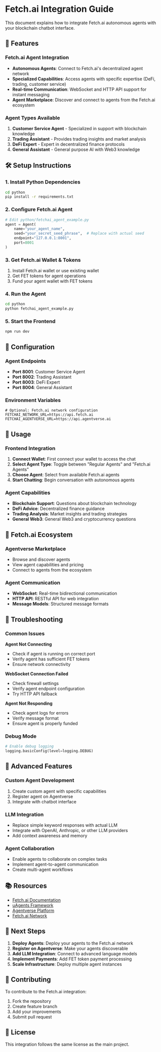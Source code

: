 # Fetch.ai Integration Guide

This document explains how to integrate Fetch.ai autonomous agents with your blockchain chatbot interface.

## 🚀 Features

### **Fetch.ai Agent Integration**
- **Autonomous Agents**: Connect to Fetch.ai's decentralized agent network
- **Specialized Capabilities**: Access agents with specific expertise (DeFi, trading, customer service)
- **Real-time Communication**: WebSocket and HTTP API support for instant messaging
- **Agent Marketplace**: Discover and connect to agents from the Fetch.ai ecosystem

### **Agent Types Available**
1. **Customer Service Agent** - Specialized in support with blockchain knowledge
2. **Trading Assistant** - Provides trading insights and market analysis  
3. **DeFi Expert** - Expert in decentralized finance protocols
4. **General Assistant** - General purpose AI with Web3 knowledge

## 🛠 Setup Instructions

### **1. Install Python Dependencies**
```bash
cd python
pip install -r requirements.txt
```

### **2. Configure Fetch.ai Agent**
```python
# Edit python/fetchai_agent_example.py
agent = Agent(
    name="your_agent_name",
    seed="your_secret_seed_phrase",  # Replace with actual seed
    endpoint="127.0.0.1:8001",
    port=8001
)
```

### **3. Get Fetch.ai Wallet & Tokens**
1. Install Fetch.ai wallet or use existing wallet
2. Get FET tokens for agent operations
3. Fund your agent wallet with FET tokens

### **4. Run the Agent**
```bash
cd python
python fetchai_agent_example.py
```

### **5. Start the Frontend**
```bash
npm run dev
```

## 🔧 Configuration

### **Agent Endpoints**
- **Port 8001**: Customer Service Agent
- **Port 8002**: Trading Assistant  
- **Port 8003**: DeFi Expert
- **Port 8004**: General Assistant

### **Environment Variables**
```env
# Optional: Fetch.ai network configuration
FETCHAI_NETWORK_URL=https://api.fetch.ai
FETCHAI_AGENTVERSE_URL=https://api.agentverse.ai
```

## 💬 Usage

### **Frontend Integration**
1. **Connect Wallet**: First connect your wallet to access the chat
2. **Select Agent Type**: Toggle between "Regular Agents" and "Fetch.ai Agents"
3. **Choose Agent**: Select from available Fetch.ai agents
4. **Start Chatting**: Begin conversation with autonomous agents

### **Agent Capabilities**
- **Blockchain Support**: Questions about blockchain technology
- **DeFi Advice**: Decentralized finance guidance
- **Trading Analysis**: Market insights and trading strategies
- **General Web3**: General Web3 and cryptocurrency questions

## 🔗 Fetch.ai Ecosystem

### **Agentverse Marketplace**
- Browse and discover agents
- View agent capabilities and pricing
- Connect to agents from the ecosystem

### **Agent Communication**
- **WebSocket**: Real-time bidirectional communication
- **HTTP API**: RESTful API for web integration
- **Message Models**: Structured message formats

## 🚨 Troubleshooting

### **Common Issues**

**Agent Not Connecting**
- Check if agent is running on correct port
- Verify agent has sufficient FET tokens
- Ensure network connectivity

**WebSocket Connection Failed**
- Check firewall settings
- Verify agent endpoint configuration
- Try HTTP API fallback

**Agent Not Responding**
- Check agent logs for errors
- Verify message format
- Ensure agent is properly funded

### **Debug Mode**
```python
# Enable debug logging
logging.basicConfig(level=logging.DEBUG)
```

## 🔮 Advanced Features

### **Custom Agent Development**
1. Create custom agent with specific capabilities
2. Register agent on Agentverse
3. Integrate with chatbot interface

### **LLM Integration**
- Replace simple keyword responses with actual LLM
- Integrate with OpenAI, Anthropic, or other LLM providers
- Add context awareness and memory

### **Agent Collaboration**
- Enable agents to collaborate on complex tasks
- Implement agent-to-agent communication
- Create multi-agent workflows

## 📚 Resources

- [Fetch.ai Documentation](https://docs.fetch.ai/)
- [uAgents Framework](https://uagents.fetch.ai/)
- [Agentverse Platform](https://docs.agentverse.ai/)
- [Fetch.ai Network](https://fetch.ai/)

## 🎯 Next Steps

1. **Deploy Agents**: Deploy your agents to the Fetch.ai network
2. **Register on Agentverse**: Make your agents discoverable
3. **Add LLM Integration**: Connect to advanced language models
4. **Implement Payments**: Add FET token payment processing
5. **Scale Infrastructure**: Deploy multiple agent instances

## 🤝 Contributing

To contribute to the Fetch.ai integration:

1. Fork the repository
2. Create feature branch
3. Add your improvements
4. Submit pull request

## 📄 License

This integration follows the same license as the main project.
